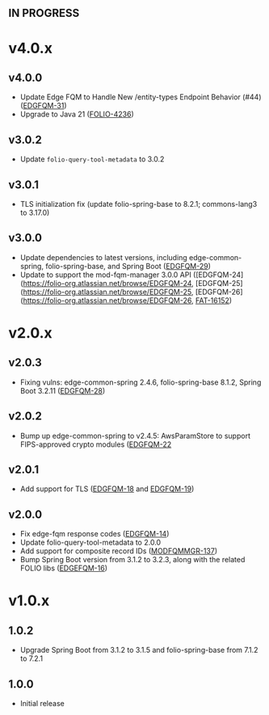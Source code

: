 ## IN PROGRESS

# v4.0.x

## v4.0.0
- Update Edge FQM to Handle New /entity-types Endpoint Behavior (#44) ([EDGFQM-31](https://folio-org.atlassian.net/browse/EDGFQM-31))
- Upgrade to Java 21 ([FOLIO-4236](https://folio-org.atlassian.net/browse/FOLIO-4236))

## v3.0.2
- Update `folio-query-tool-metadata` to 3.0.2

## v3.0.1
- TLS initialization fix (update folio-spring-base to 8.2.1; commons-lang3 to 3.17.0)

## v3.0.0
- Update dependencies to latest versions, including edge-common-spring, folio-spring-base, and Spring Boot ([EDGFQM-29](https://folio-org.atlassian.net/browse/EDGFQM-29))
- Update to support the mod-fqm-manager 3.0.0 API ([EDGFQM-24](https://folio-org.atlassian.net/browse/EDGFQM-24, [EDGFQM-25](https://folio-org.atlassian.net/browse/EDGFQM-25, [EDGFQM-26](https://folio-org.atlassian.net/browse/EDGFQM-26, [FAT-16152](https://folio-org.atlassian.net/browse/FAT-16152))

# v2.0.x

## v2.0.3
- Fixing vulns: edge-common-spring 2.4.6, folio-spring-base 8.1.2, Spring Boot 3.2.11 ([EDGFQM-28](https://folio-org.atlassian.net/browse/EDGFQM-28))

## v2.0.2
- Bump up edge-common-spring to v2.4.5: AwsParamStore to support FIPS-approved crypto modules ([EDGFQM-22](https://folio-org.atlassian.net/browse/EDGFQM-22)

## v2.0.1
- Add support for TLS ([EDGFQM-18](https://folio-org.atlassian.net/browse/EDGFQM-18) and [EDGFQM-19](https://folio-org.atlassian.net/browse/EDGFQM-19))

## v2.0.0
- Fix edge-fqm response codes ([EDGFQM-14]([https://folio-org.atlassian.net/browse/EDGFQM-14]))
- Update folio-query-tool-metadata to 2.0.0
- Add support for composite record IDs ([MODFQMMGR-137]([https://folio-org.atlassian.net/browse/MODFQMMGR-137]))
- Bump Spring Boot version from 3.1.2 to 3.2.3, along with the related FOLIO libs ([EDGEFQM-16]([https://folio-org.atlassian.net/browse/EDGEFQM-16]))

# v1.0.x

## 1.0.2
- Upgrade Spring Boot from 3.1.2 to 3.1.5 and folio-spring-base from 7.1.2 to 7.2.1


## 1.0.0
- Initial release

